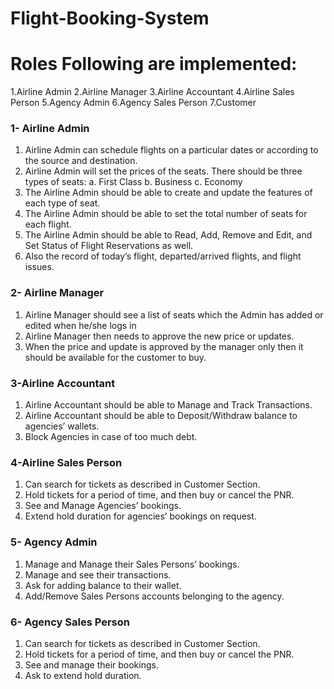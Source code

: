 # Flight-Booking-System

# Roles Following are implemented:

 1.Airline Admin
 2.Airline Manager
 3.Airline Accountant
 4.Airline Sales Person
 5.Agency Admin
 6.Agency Sales Person
 7.Customer

### 1- Airline Admin

  1. Airline Admin can schedule flights on a particular dates or according to the source and destination.
  2. Airline Admin will set the prices of the seats. There should be three types of seats:
    a.  First Class
    b.  Business
    c.  Economy
   3. The Airline Admin should be able to create and update the features of each type of seat.
   4. The Airline Admin should be able to set the total number of seats for each flight.
   5. The Airline Admin should be able to Read, Add, Remove and Edit, and Set Status of Flight Reservations as well.
   6. Also the record of today’s flight, departed/arrived flights, and flight issues.



### 2- Airline Manager

1. Airline Manager should see a list of seats which the Admin has added or edited when he/she logs in
2. Airline Manager then needs to approve the new price or updates.
3. When the price and update is approved by the manager only then it should be available for the customer to buy.


###  3-Airline Accountant


1. Airline Accountant should be able to Manage and Track Transactions.
2. Airline Accountant should be able to Deposit/Withdraw balance to agencies’ wallets.
3. Block Agencies in case of too much debt.

### 4-Airline Sales Person


1. Can search for tickets as described in Customer Section.
2. Hold tickets for a period of time, and then buy or cancel the PNR.
3. See and Manage Agencies’ bookings.
4. Extend hold duration for agencies’ bookings on request.



### 5- Agency Admin

1. Manage and Manage their Sales Persons’ bookings.
2. Manage and see their transactions.
3. Ask for adding balance to their wallet.
4. Add/Remove Sales Persons accounts belonging to the agency.




### 6- Agency Sales Person

1. Can search for tickets as described in Customer Section.
2. Hold tickets for a period of time, and then buy or cancel the PNR.
3. See and manage their bookings.
4. Ask to extend hold duration.
